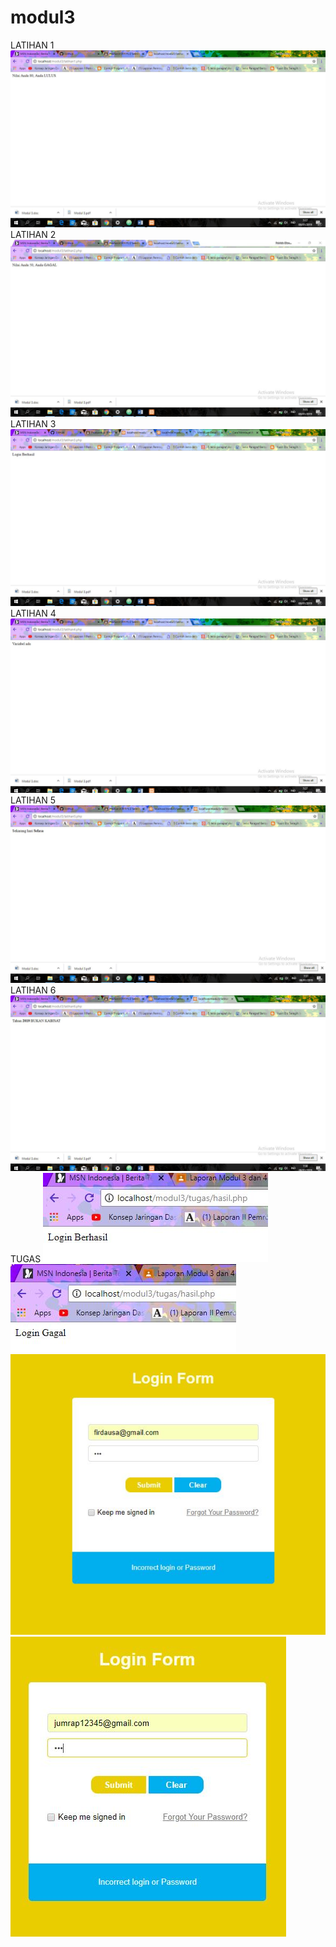 # modul3
LATIHAN 1
![alt text](https://github.com/PatriciaDianPaska/modul3/blob/master/latihan1.JPG)
LATIHAN 2
![alt text](https://github.com/PatriciaDianPaska/modul3/blob/master/latihan2.JPG)
LATIHAN 3
![alt text](https://github.com/PatriciaDianPaska/modul3/blob/master/latihan3.JPG)
LATIHAN 4
![alt text](https://github.com/PatriciaDianPaska/modul3/blob/master/latihan4.JPG)
LATIHAN 5
![alt text](https://github.com/PatriciaDianPaska/modul3/blob/master/latihan5.JPG)
LATIHAN 6
![alt text](https://github.com/PatriciaDianPaska/modul3/blob/master/latihan6.JPG)
TUGAS
![alt text](https://github.com/PatriciaDianPaska/modul3/blob/master/hasilbenar.JPG)
![alt text](https://github.com/PatriciaDianPaska/modul3/blob/master/hasilsalah.JPG)
![alt text](https://github.com/PatriciaDianPaska/modul3/blob/master/tampilanbenar.JPG)
![alt text](https://github.com/PatriciaDianPaska/modul3/blob/master/tampilansalah.JPG)
